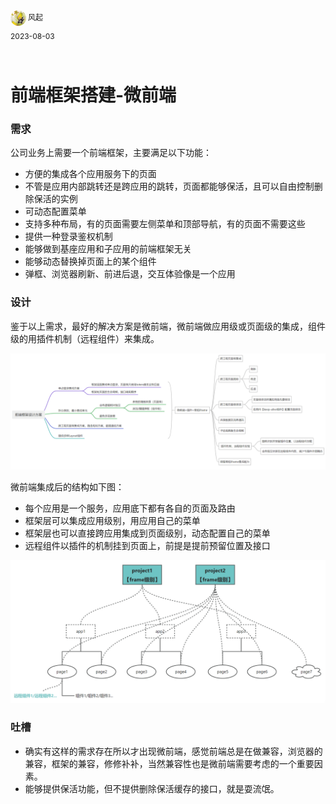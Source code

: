 <div style="overflow:hidden;"><img src="../assets/me.jpeg" alt="风起" style="border-radius:50%;width: 25px;float:left;"> <div style="float:left;margin-top: 2px;margin-left: 3px;font-size: 12px;">风起</div></div>
<div style="clear:both;font-size: 12px;height:50px;line-height: 34px;">2023-08-03</div>

# 前端框架搭建-微前端

### 需求

公司业务上需要一个前端框架，主要满足以下功能：

- 方便的集成各个应用服务下的页面
- 不管是应用内部跳转还是跨应用的跳转，页面都能够保活，且可以自由控制删除保活的实例
- 可动态配置菜单
- 支持多种布局，有的页面需要左侧菜单和顶部导航，有的页面不需要这些
- 提供一种登录鉴权机制
- 能够做到基座应用和子应用的前端框架无关
- 能够动态替换掉页面上的某个组件
- 弹框、浏览器刷新、前进后退，交互体验像是一个应用

### 设计

鉴于以上需求，最好的解决方案是微前端，微前端做应用级或页面级的集成，组件级的用插件机制（远程组件）来集成。

![](../assets/wujie-1.png)

微前端集成后的结构如下图：

- 每个应用是一个服务，应用底下都有各自的页面及路由
- 框架层可以集成应用级别，用应用自己的菜单
- 框架层也可以直接跨应用集成到页面级别，动态配置自己的菜单
- 远程组件以插件的机制挂到页面上，前提是提前预留位置及接口

![](../assets/wujie-2.png)

### 吐槽

- 确实有这样的需求存在所以才出现微前端，感觉前端总是在做兼容，浏览器的兼容，框架的兼容，修修补补，当然兼容性也是微前端需要考虑的一个重要因素。
- 能够提供保活功能，但不提供删除保活缓存的接口，就是耍流氓。
